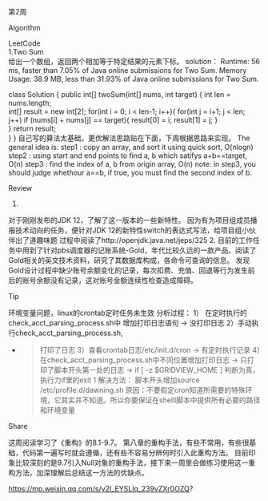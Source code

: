 第2周

Algorithm

LeetCode 	
1.Two Sum   
给出一个数组，返回两个相加等于特定结果的元素下标。
solution：
Runtime: 56 ms, faster than 7.05% of Java online submissions for Two Sum.
Memory Usage: 38.9 MB, less than 31.93% of Java online submissions for Two Sum.

class Solution {
    public int[] twoSum(int[] nums, int target) {
        int len = nums.length;        
        int[] result = new int[2];
        for(int i = 0; i < len-1; i++){
            for(int j = i+1; j < len; j++)
                if (nums[i] + nums[j] == target){
                    result[0] = i;
                    result[1] = j;
                }                    
        }
        return result;            
    }
}
自己写的算法太基础，更优解法思路贴在下面，下周根据思路来实现。
The general idea is:
step1 : copy an array, and sort it using quick sort, O(nlogn)
step2 : using start and end points to find a, b which satifys a+b==target, O(n)
step3 : find the index of a, b from origin array, O(n)
note: in step3, you should judge whethour a==b, if true, you must find the second index of b.

Review 

1.
对于刚刚发布的JDK 12，了解了这一版本的一些新特性。
因为有为项目组成员播报技术动向的任务，便针对JDK 12的新特性switch的表达式写法，给项目组小伙伴出了道趣味题
过程中阅读了http://openjdk.java.net/jeps/325
2.
目前的工作任务中用到了针对pbs调度器的记账系统-Gold，年代比较久远的一款产品。阅读了Gold相关的英文技术资料，研究了其数据库构成，各命令可查询的信息。
发现Gold设计过程中缺少账号余额变化的记录，每次扣费、充值、回退等行为发生前后的账号余额没有记录，这对账号金额连续性检查造成障碍。

Tip

环境变量问题，linux的crontab定时任务未生效
    分析过程：
1） 在定时执行的check_acct_parsing_process.sh中 增加打印日志语句
   -> 没打印日志
2）手动执行check_acct_parsing_process.sh,
   - > 打印了日志
3）查看crontab日志/etc/init.d/cron
   -> 有定时执行记录
4）在check_acct_parsing_process.sh中不同位置增加打印日志
    -> 只打印了脚本开头第一处的日志
    -> if [ -z $GRIDVIEW_HOME ] 判断为真，执行力if里的exit 1 
  解决方法： 脚本开头增加source /etc/profile.d/dawning.sh
  原因：不要假定cron知道所需要的特殊环境，它其实并不知道。所以你要保证在shelll脚本中提供所有必要的路径和环境变量
  
Share

这周阅读学习了《重构》的8.1-9.7。
第八章的重构手法，有些不常用，有些很基础，代码第一遍写时就会遵循，还有些不容易分辨何时引入此重构方法。
目前印象比较深刻的是9.7引入Null对象的重构手法，接下来一周里会做练习使用这一重构方法，加深理解后总结这一方法的优缺点。

https://mp.weixin.qq.com/s/y2I_EYSLlq_239vZXr0OZQ?
